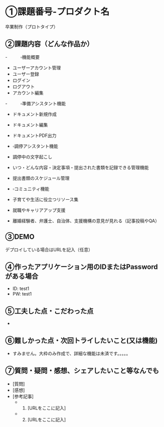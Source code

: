 # ①課題番号-プロダクト名

卒業制作（プロトタイプ）

## ②課題内容（どんな作品か）

-　　　▫️機能概要
-  ユーザーアカウント管理
-    ユーザー登録
-    ログイン
-    ログアウト
-    アカウント編集

-　　　▫️準備アシスタント機能
-    ドキュメント新規作成
-    ドキュメント編集
-    ドキュメントPDF出力

- ▫️調停アシスタント機能
-    調停中の文字起こし
-    いつ・どんな内容・決定事項・提出された書類を記録できる管理機能
-    提出書類のスケジュール管理

- ▫️コミュニティ機能
-    子育てや生活に役立つリソース集
-    就職やキャリアアップ支援
-    離婚経験者、弁護士、自治体、支援機構の意見が見れる（記事投稿やQA）
    
## ③DEMO

デプロイしている場合はURLを記入（任意）

## ④作ったアプリケーション用のIDまたはPasswordがある場合

- ID: test1
- PW: test1

## ⑤工夫した点・こだわった点

- 

## ⑥難しかった点・次回トライしたいこと(又は機能)

- すみません。大枠のみ作成で、詳細な機能は未済です。。。。。

## ⑦質問・疑問・感想、シェアしたいこと等なんでも

- [質問]
- [感想]
- [参考記事]
  - 1. [URLをここに記入]
  - 2. [URLをここに記入]
